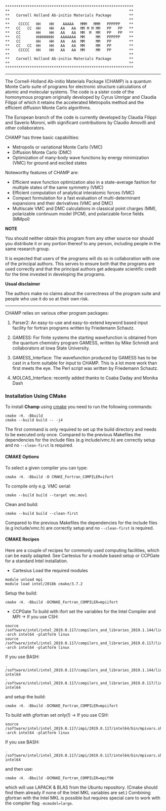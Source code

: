 ```
**********************************************************
**                                                      **
**   Cornell Holland Ab-initio Materials Package        **
**                                                      **
**    CCCCC   HH    HH    AAAAA   MMM   MMM   PPPPPP    **
**   CC   CC  HH    HH   AA   AA  MM M M MM   PP   PP   **
**   CC       HH    HH   AA   AA  MM  M  MM   PP   PP   **
**   CC       HHHHHHHH   AAAAAAA  MM     MM   PPPPPP    **
**   CC       HH    HH   AA   AA  MM     MM   PP        **
**   CC   CC  HH    HH   AA   AA  MM     MM   PP        **
**    CCCCC   HH    HH   AA   AA  MM     MM   PP        **
**                                                      **
**   Cornell Holland Ab-initio Materials Package        **
**                                                      **
**********************************************************
```
------

The Cornell-Holland Ab-initio Materials Package (CHAMP) is a quantum Monte Carlo 
suite of programs for electronic structure calculations of atomic and molecular systems. 
The code is a sister code of the homonymous program originally developed by Cyrus Umrigar 
and Claudia Filippi of which it retains the accelerated Metropolis method and the efficient 
diffusion Monte Carlo algorithms.

The European branch of the code is currently developed by Claudia Filippi and Saverio Moroni, 
with significant contributions by Claudio Amovilli and other collaborators.

CHAMP has three basic capabilities:

* Metropolis or variational Monte Carlo (VMC)
* Diffusion Monte Carlo (DMC)
* Optimization of many-body wave functions by energy minimization (VMC) for ground and excited states

Noteworthy features of CHAMP are:

* Efficient wave function optimization also in a state-average fashion for multiple states of the same symmetry (VMC)
* Efficient computation of analytical interatomic forces (VMC)
* Compact formulation for a fast evaluation of multi-determinant expansions and their derivatives (VMC and DMC)
* Multiscale VMC and DMC calculations in classical point charges (MM), polarizable continuum model (PCM), and polarizable force fields (MMpol)

**NOTE**

You should neither obtain this program from any other source nor should you distribute it 
or any portion thereof to any person, including people in the same research group.

It is expected that users of the programs will do so in collaboration
with one of the principal authors.  This serves to ensure both that the
programs are used correctly and that the principal authors get adequate
scientific credit for the time invested in developing the programs.

**Usual disclaimer**  

The authors make no claims about the correctness of
the program suite and people who use it do so at their own risk.

------------------------------------------------------------------------

CHAMP relies on various other program packages:

1. Parser2: 
   An easy-to-use and easy-to-extend keyword based input facility for fortran 
   programs written by Friedemann Schautz.

2. GAMESS:
   For finite systems the starting wavefunction is obtained from the
   quantum chemistry program GAMESS, written by Mike Schmidt and
   collaborators at Iowa State University.  

3. GAMESS_Interface:
   The wavefunction produced by GAMESS has to be cast in a form
   suitable for input to CHAMP.  This is a lot more work than first meets
   the eye. The Perl script was written by Friedemann Schautz.

4. MOLCAS_Interface: recently added thanks to Csaba Daday and Monika Dash


### Installation Using CMake
To install **Champ** using [cmake](https://cmake.org/) you need to run the following commands:
```
cmake -H. -Bbuild
cmake --build build -- -j4
```
The first command is only required to set up the build directory and needs to be
executed only once. Compared to the previous Makefiles the dependencies for the
include files (e.g include/vmc.h) are correctly setup and no `--clean-first` is
required.

#### CMAKE Options

To select a given compiler you can type:
```
cmake -H. -Bbuild -D CMAKE_Fortran_COMPILER=ifort 
```
To compile only e.g. VMC serial:
```
cmake --build build --target vmc.mov1
```
Clean and build:
```
cmake --build build --clean-first
```
Compared to the previous Makefiles the dependencies for the include files
(e.g include/vmc.h) are correctly setup and no `--clean-first` is required.

#### CMAKE Recipes

Here are a couple of recipes for commonly used computing facilities, which can
be easily adapted. See Cartesius for a module based setup or CCPGate for a
standard Intel installation.

* Cartesius
Load the required modules
```
module unload mpi
module load intel/2018b cmake/3.7.2
```
Setup the build:
```
cmake -H. -Bbuild -DCMAKE_Fortran_COMPILER=mpiifort
```

* CCPGate
To build with ifort set the variables for the Intel Compiler and MPI ->
If you use CSH:
```
source /software/intel/intel_2019.0.117/compilers_and_libraries_2019.1.144/linux/bin/compilervars.csh -arch intel64 -platform linux
source /software/intel/intel_2019.0.117/compilers_and_libraries_2019.0.117/linux/mpi/intel64/bin/mpivars.csh -arch intel64 -platform linux
```
If you use BASH:
```
. /software/intel/intel_2019.0.117/compilers_and_libraries_2019.1.144/linux/bin/compilervars.sh intel64
. /software/intel/intel_2019.0.117/compilers_and_libraries_2019.0.117/linux/mpi/intel64/bin/mpivars.sh intel64
```
and setup the build:
```
cmake -H. -Bbuild -DCMAKE_Fortran_COMPILER=mpiifort
```

To build with gfortran set only(!) ->
If you use CSH:
```
source /software/intel/intel_2019.0.117/impi/2019.0.117/intel64/bin/mpivars.sh -arch intel64 -platform linux
```
If you use BASH:
```
. /software/intel/intel_2019.0.117/impi/2019.0.117/intel64/bin/mpivars.sh intel64
```
and then use:
```
cmake -H. -Bbuild -DCMAKE_Fortran_COMPILER=mpif90
```
which will use LAPACK & BLAS from the Ubuntu repository. (Cmake should find
them already if none of the Intel MKL variables are set.) Combining gfortran
with the Intel MKL is possible but requires special care to work with the
compiler flag `-mcmodel=large`.



